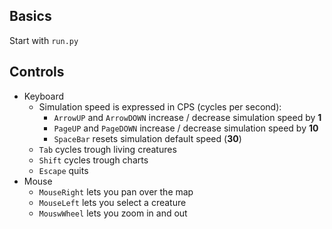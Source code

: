 
## Basics
Start with `run.py`

## Controls
- Keyboard
  * Simulation speed is expressed in CPS (cycles per second): 
    + `ArrowUP` and `ArrowDOWN` increase / decrease simulation speed by **1**
    + `PageUP` and `PageDOWN` increase / decrease simulation speed by **10**
    + `SpaceBar` resets simulation default speed (**30**)
  * `Tab` cycles trough living creatures
  * `Shift` cycles trough charts
  * `Escape` quits
- Mouse
  * `MouseRight` lets you pan over the map
  * `MouseLeft` lets you select a creature
  * `MouswWheel` lets you zoom in and out
